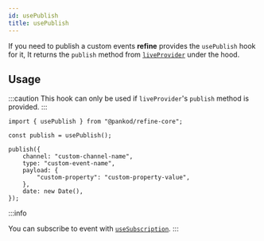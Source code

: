 ```yaml
---
id: usePublish
title: usePublish
---
```


If you need to publish a custom events **refine** provides the `usePublish` hook for it, It returns the `publish` method from [`liveProvider`](/api-reference/core/providers/live-provider.md#publish) under the hood.

## Usage

:::caution
This hook can only be used if `liveProvider`'s `publish` method is provided.
:::

```tsx
import { usePublish } from "@pankod/refine-core";

const publish = usePublish();

publish({
    channel: "custom-channel-name",
    type: "custom-event-name",
    payload: {
        "custom-property": "custom-property-value",
    },
    date: new Date(),
});
```

:::info

You can subscribe to event with [`useSubscription`](/api-reference/core/hooks/live/useSubscription.md).
:::
